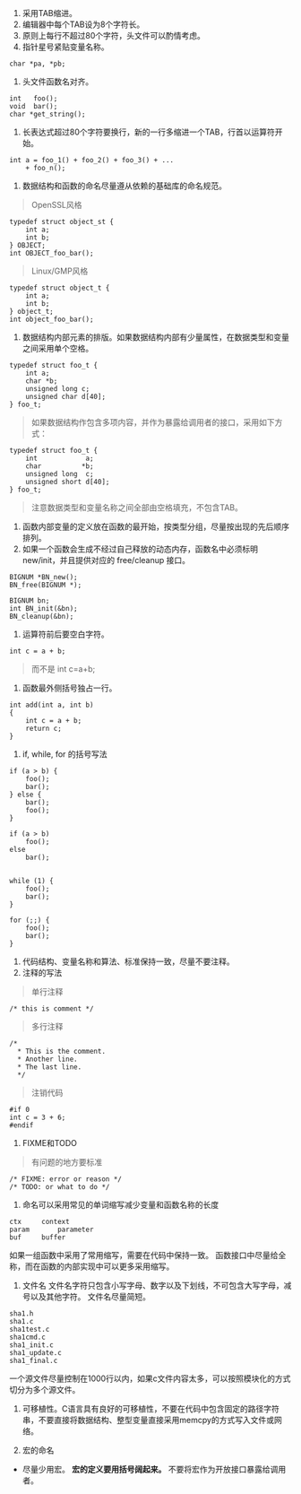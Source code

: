   1. 采用TAB缩进。
  1. 编辑器中每个TAB设为8个字符长。
  1. 原则上每行不超过80个字符，头文件可以酌情考虑。
  1. 指针星号紧贴变量名称。
```
char *pa, *pb;
```
  1. 头文件函数名对齐。
```
int   foo();
void  bar();  
char *get_string();
```

  1. 长表达式超过80个字符要换行，新的一行多缩进一个TAB，行首以运算符开始。
```
int a = foo_1() + foo_2() + foo_3() + ...
	+ foo_n();
```
  1. 数据结构和函数的命名尽量遵从依赖的基础库的命名规范。
> OpenSSL风格

```
typedef struct object_st {
	int a;
	int b;
} OBJECT;
int OBJECT_foo_bar();
```
> Linux/GMP风格

```
typedef struct object_t {
	int a;
	int b;
} object_t;
int object_foo_bar();
```

  1. 数据结构内部元素的排版。如果数据结构内部有少量属性，在数据类型和变量之间采用单个空格。
```
typedef struct foo_t {
	int a;
	char *b;
	unsigned long c;
	unsigned char d[40];
} foo_t;
```
> 如果数据结构作包含多项内容，并作为暴露给调用者的接口，采用如下方式：
```
typedef struct foo_t {
	int            a;
	char          *b;
	unsigned long  c;
	unsigned short d[40];
} foo_t;
```
> 注意数据类型和变量名称之间全部由空格填充，不包含TAB。

  1. 函数内部变量的定义放在函数的最开始，按类型分组，尽量按出现的先后顺序排列。
  1. 如果一个函数会生成不经过自己释放的动态内存，函数名中必须标明 new/init，并且提供对应的 free/cleanup 接口。
```
BIGNUM *BN_new();
BN_free(BIGNUM *);
	
BIGNUM bn;
int BN_init(&bn);
BN_cleanup(&bn);
```

  1. 运算符前后要空白字符。
```
int c = a + b;
```
> 而不是
int c=a+b;

  1. 函数最外侧括号独占一行。
```
int add(int a, int b)
{
	int c = a + b;
	return c;
}
```

  1. if, while, for 的括号写法
```
if (a > b) {
	foo();
	bar();
} else {
	bar();
	foo();
}

if (a > b)
	foo();
else
	bar();


while (1) {
	foo();
	bar();
}

for (;;) {
	foo();
	bar();
}
```

  1. 代码结构、变量名称和算法、标准保持一致，尽量不要注释。
  1. 注释的写法
> 单行注释
```
/* this is comment */
```
> 多行注释
```
/* 
  * This is the comment.
  * Another line.
  * The last line.
  */
```
> 注销代码
```
#if 0
int c = 3 + 6;
#endif
```

  1. FIXME和TODO
> 有问题的地方要标准
```
/* FIXME: error or reason */
/* TODO: or what to do */
```

  1. 命名可以采用常见的单词缩写减少变量和函数名称的长度
```
ctx		context
param		parameter
buf		buffer
```

如果一组函数中采用了常用缩写，需要在代码中保持一致。
函数接口中尽量给全称，而在函数的内部实现中可以更多采用缩写。

  1. 文件名
文件名字符只包含小写字母、数字以及下划线，不可包含大写字母，减号以及其他字符。
文件名尽量简短。
```
sha1.h
sha1.c
sha1test.c
sha1cmd.c
sha1_init.c
sha1_update.c
sha1_final.c
```

一个源文件尽量控制在1000行以内，如果c文件内容太多，可以按照模块化的方式切分为多个源文件。

  1. 可移植性。C语言具有良好的可移植性，不要在代码中包含固定的路径字符串，不要直接将数据结构、整型变量直接采用memcpy的方式写入文件或网络。

  1. 宏的命名
  * 尽量少用宏。
**宏的定义要用括号阔起来。** 不要将宏作为开放接口暴露给调用者。
